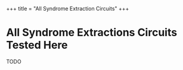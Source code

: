 +++
title = "All Syndrome Extraction Circuits"
+++

# All Syndrome Extractions Circuits Tested Here

TODO